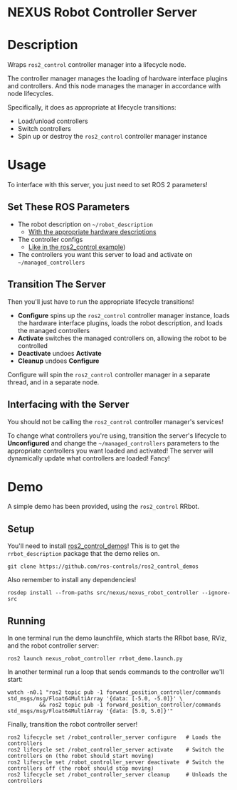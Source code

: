 # NEXUS Robot Controller Server

# Description

Wraps `ros2_control` controller manager into a lifecycle node.

The controller manager manages the loading of hardware interface plugins and controllers.
And this node manages the manager in accordance with node lifecycles.

Specifically, it does as appropriate at lifecycle transitions:

- Load/unload controllers
- Switch controllers
- Spin up or destroy the `ros2_control` controller manager instance

# Usage

To interface with this server, you just need to set ROS 2 parameters!

## Set These ROS Parameters

- The robot description on `~/robot_description`
  - [With the appropriate hardware descriptions](https://control.ros.org/master/doc/getting_started/getting_started.html#hardware-description-in-urdf)
- The controller configs
  - [Like in the ros2_control example](https://github.com/ros-controls/ros2_control_demos/blob/master/ros2_control_demo_bringup/config/rrbot_controllers.yaml))
- The controllers you want this server to load and activate on `~/managed_controllers`

## Transition The Server

Then you'll just have to run the appropriate lifecycle transitions!

- **Configure** spins up the `ros2_control` controller manager instance, loads the hardware interface plugins, loads the robot description, and loads the managed controllers
- **Activate** switches the managed controllers on, allowing the robot to be controlled
- **Deactivate** undoes **Activate**
- **Cleanup** undoes **Configure**

Configure will spin the `ros2_control` controller manager in a separate thread, and in a separate node.

## Interfacing with the Server

You should not be calling the `ros2_control` controller manager's services!

To change what controllers you're using, transition the server's lifecycle to **Unconfigured** and change the `~/managed_controllers` parameters to the appropriate controllers you want loaded and activated!
The server will dynamically update what controllers are loaded!
Fancy!

# Demo

A simple demo has been provided, using the `ros2_control` RRbot.

## Setup

You'll need to install [ros2_control_demos](https://github.com/ros-controls/ros2_control_demos)! This is to get the `rrbot_description` package that the demo relies on.

```
git clone https://github.com/ros-controls/ros2_control_demos
```

Also remember to install any dependencies!

```
rosdep install --from-paths src/nexus/nexus_robot_controller --ignore-src
```

## Running

In one terminal run the demo launchfile, which starts the RRbot base, RViz, and the robot controller server:

```
ros2 launch nexus_robot_controller rrbot_demo.launch.py
```

In another terminal run a loop that sends commands to the controller we'll start:

```shell
watch -n0.1 "ros2 topic pub -1 forward_position_controller/commands std_msgs/msg/Float64MultiArray '{data: [-5.0, -5.0]}' \
          && ros2 topic pub -1 forward_position_controller/commands std_msgs/msg/Float64MultiArray '{data: [5.0, 5.0]}'"
```

Finally, transition the robot controller server!

```shell
ros2 lifecycle set /robot_controller_server configure   # Loads the controllers
ros2 lifecycle set /robot_controller_server activate    # Switch the controllers on (the robot should start moving)
ros2 lifecycle set /robot_controller_server deactivate  # Switch the controllers off (the robot should stop moving)
ros2 lifecycle set /robot_controller_server cleanup     # Unloads the controllers
```

